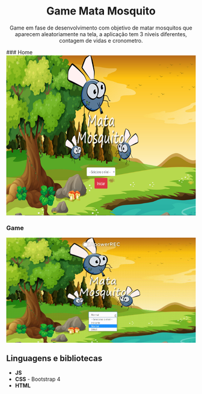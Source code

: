 <h1 align="center">
Game Mata Mosquito</h1>
 
<p align="center">Game em fase de desenvolvimento com objetivo de matar mosquitos que aparecem aleatoriamente na tela, a aplicação tem 3 niveis diferentes, contagem de vidas e cronometro.</p> 
### Home
<img src="https://github.com/jpm4rtinss/gameMataMosquito/blob/master/img/readmehome.PNG" alt="home web"  height="425" align="center">

### Game
<div width= 100%>
 <img src="https://github.com/jpm4rtinss/gameMataMosquito/blob/master/img/20200820_171319.gif" align="center">

</div>

## Linguagens e bibliotecas

- **JS**  
- **CSS** - Bootstrap 4
-  **HTML**
